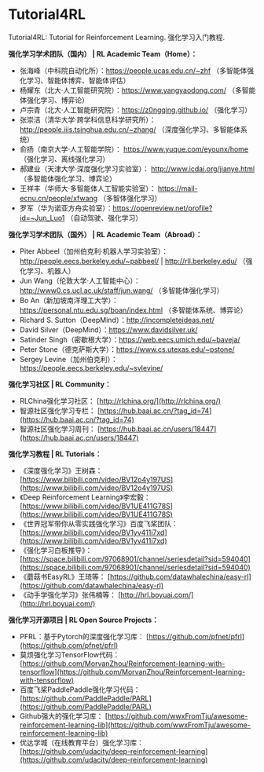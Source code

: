 # Tutorial4RL
Tutorial4RL: Tutorial for Reinforcement Learning. 强化学习入门教程.



**强化学习学术团队（国内） | RL Academic Team（Home）：**

- 张海峰（中科院自动化所）：https://people.ucas.edu.cn/~zhf （多智能体强化学习、智能体博弈、智能体评估）
- 杨耀东（北大·人工智能研究院）：https://www.yangyaodong.com/ （多智能体强化学习、博弈论）
- 卢宗青（北大·人工智能研究院）：https://z0ngqing.github.io/ （强化学习）
- 张崇洁（清华大学·跨学科信息科学研究所）：http://people.iiis.tsinghua.edu.cn/~zhang/ （深度强化学习、多智能体系统）
- 俞扬（南京大学·人工智能学院）： https://www.yuque.com/eyounx/home （强化学习、离线强化学习）
- 郝建业（天津大学·深度强化学习实验室）： http://www.icdai.org/jianye.html （多智能体强化学习、博弈论）
- 王祥丰（华师大·多智能体人工智能实验室）： https://mail-ecnu.cn/people/xfwang （多智体强化学习）
- 罗军（华为诺亚方舟实验室）：https://openreview.net/profile?id=~Jun_Luo1 （自动驾驶、强化学习）



**强化学习学术团队（国外） | RL Academic Team（Abroad）：**

- Piter Abbeel（加州伯克利·机器人学习实验室）：http://people.eecs.berkeley.edu/~pabbeel/ | http://rll.berkeley.edu/ （强化学习、机器人）
- Jun Wang（伦敦大学·人工智能中心）：http://www0.cs.ucl.ac.uk/staff/jun.wang/ （多智能体强化学习）
- Bo An（新加坡南洋理工大学）：https://personal.ntu.edu.sg/boan/index.html （多智能体系统、博弈论）
- Richard S. Sutton（DeepMind）：http://incompleteideas.net/ 
- David Silver（DeepMind）：https://www.davidsilver.uk/
- Satinder Singh（密歇根大学）：https://web.eecs.umich.edu/~baveja/
- Peter Stone（德克萨斯大学）：https://www.cs.utexas.edu/~pstone/
- Sergey Levine（加州伯克利）：https://people.eecs.berkeley.edu/~svlevine/



**强化学习社区 | RL Community：**

- RLChina强化学习社区： [http://rlchina.org/](http://rlchina.org/)
- 智源社区强化学习专栏： [https://hub.baai.ac.cn/?tag_id=74](https://hub.baai.ac.cn/?tag_id=74)
- 智源社区强化学习周刊： [https://hub.baai.ac.cn/users/18447](https://hub.baai.ac.cn/users/18447)



**强化学习教程 | RL Tutorials：**

- 《深度强化学习》王树森： [https://www.bilibili.com/video/BV12o4y197US](https://www.bilibili.com/video/BV12o4y197US)
- 《Deep Reinforcement Learning》李宏毅： [https://www.bilibili.com/video/BV1UE411G78S](https://www.bilibili.com/video/BV1UE411G78S)
- 《世界冠军带你从零实践强化学习》百度飞桨团队： [https://www.bilibili.com/video/BV1yv411i7xd](https://www.bilibili.com/video/BV1yv411i7xd)
- 《强化学习白板推导》：[https://space.bilibili.com/97068901/channel/seriesdetail?sid=594040](https://space.bilibili.com/97068901/channel/seriesdetail?sid=594040)
- 《蘑菇书EasyRL》王琦等： [https://github.com/datawhalechina/easy-rl](https://github.com/datawhalechina/easy-rl)
- 《动手学强化学习》张伟楠等： [http://hrl.boyuai.com/](http://hrl.boyuai.com/)



**强化学习开源项目 | RL Open Source Projects：**

- PFRL：基于Pytorch的深度强化学习库： [https://github.com/pfnet/pfrl](https://github.com/pfnet/pfrl)
- 莫烦强化学习TensorFlow代码： [https://github.com/MorvanZhou/Reinforcement-learning-with-tensorflow](https://github.com/MorvanZhou/Reinforcement-learning-with-tensorflow)
- 百度飞桨PaddlePaddle强化学习代码： [https://github.com/PaddlePaddle/PARL](https://github.com/PaddlePaddle/PARL)
- Github强大的强化学习库： [https://github.com/wwxFromTju/awesome-reinforcement-learning-lib](https://github.com/wwxFromTju/awesome-reinforcement-learning-lib)
- 优达学城（在线教育平台）强化学习库： [https://github.com/udacity/deep-reinforcement-learning](https://github.com/udacity/deep-reinforcement-learning)

